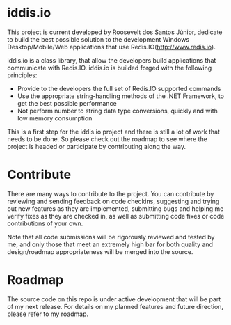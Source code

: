 iddis.io
=======

This project is current developed by Roosevelt dos Santos Júnior, dedicate to build the best possible solution to the development Windows Desktop/Mobile/Web applications that use Redis.IO(http://www.redis.io).

iddis.io is a class library, that allow the developers build applications that communicate with Redis.IO. iddis.io is builded forged with the following principles:
  * Provide to the developers the full set of Redis.IO supported commands
  * Use the appropriate string-handling methods of the .NET Framework, to get the best possible performance
  * Not perform number to string data type conversions, quickly and with low memory consumption

This is a first step for the iddis.io project and there is still a lot of work that needs to be done. So please check 
out the roadmap to see where the project is headed or participate by contributing along the way.

Contribute
==========

There are many ways to contribute to the project.
You can contribute by reviewing and sending feedback on code checkins, suggesting and trying out new features 
as they are implemented, submitting bugs and helping me verify fixes as they are checked in, as well as submitting code 
fixes or code contributions of your own.

Note that all code submissions will be rigorously reviewed and tested by me, and only those that meet an extremely high 
bar for both quality and design/roadmap appropriateness will be merged into the source.

Roadmap
=======

The source code on this repo is under active development that will be part of my next release. For details on my planned features and future direction, please refer to my roadmap.
